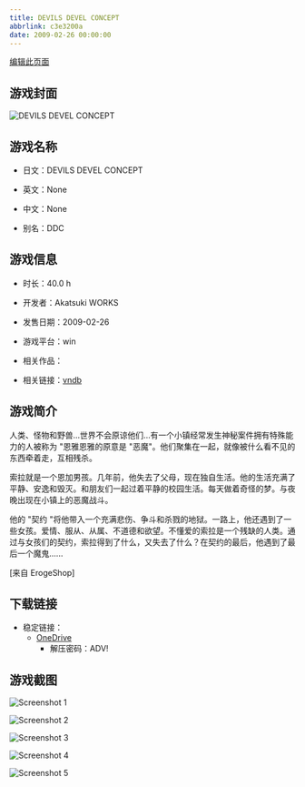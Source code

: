```yaml
---
title: DEVILS DEVEL CONCEPT
abbrlink: c3e3200a
date: 2009-02-26 00:00:00
---
```

[编辑此页面](https://github.com/ACG-3/ADV3-source/blob/main/source/_posts/games/DEVILS%20DEVEL%20CONCEPT.md)

## 游戏封面

![DEVILS DEVEL CONCEPT](https://pan.timero.xyz/onedrive/img_lib_001/DEVILS%20DEVEL%20CONCEPT_cover.avif)


## 游戏名称

- 日文：DEVILS DEVEL CONCEPT
- 英文：None
- 中文：None

- 别名：DDC


## 游戏信息

- 时长：40.0 h
- 开发者：Akatsuki WORKS
- 发售日期：2009-02-26
- 游戏平台：win
- 相关作品：

- 相关链接：[vndb](https://vndb.org/v1308)


## 游戏简介

人类、怪物和野兽...世界不会原谅他们...有一个小镇经常发生神秘案件拥有特殊能力的人被称为 "恩雅恩雅的原意是 "恶魔"。他们聚集在一起，就像被什么看不见的东西牵着走，互相残杀。

索拉就是一个恩加男孩。几年前，他失去了父母，现在独自生活。他的生活充满了平静、安逸和毁灭。和朋友们一起过着平静的校园生活。每天做着奇怪的梦。与夜晚出现在小镇上的恶魔战斗。

他的 "契约 "将他带入一个充满悲伤、争斗和杀戮的地狱。一路上，他还遇到了一些女孩。爱情、服从、从属、不道德和欲望。不懂爱的索拉是一个残缺的人类。通过与女孩们的契约，索拉得到了什么，又失去了什么？在契约的最后，他遇到了最后一个魔鬼......

[来自 ErogeShop]


## 下载链接

- 稳定链接：
    - [OneDrive](https://pan.timero.xyz/onedrive/adv_lib_001/DEVILS%20DEVEL%20CONCEPT)
        - 解压密码：ADV!



## 游戏截图


![Screenshot 1](https://pan.timero.xyz/onedrive/img_lib_001/DEVILS%20DEVEL%20CONCEPT_Screenshot_1.avif)

![Screenshot 2](https://pan.timero.xyz/onedrive/img_lib_001/DEVILS%20DEVEL%20CONCEPT_Screenshot_2.avif)

![Screenshot 3](https://pan.timero.xyz/onedrive/img_lib_001/DEVILS%20DEVEL%20CONCEPT_Screenshot_3.avif)

![Screenshot 4](https://pan.timero.xyz/onedrive/img_lib_001/DEVILS%20DEVEL%20CONCEPT_Screenshot_4.avif)

![Screenshot 5](https://pan.timero.xyz/onedrive/img_lib_001/DEVILS%20DEVEL%20CONCEPT_Screenshot_5.avif)

